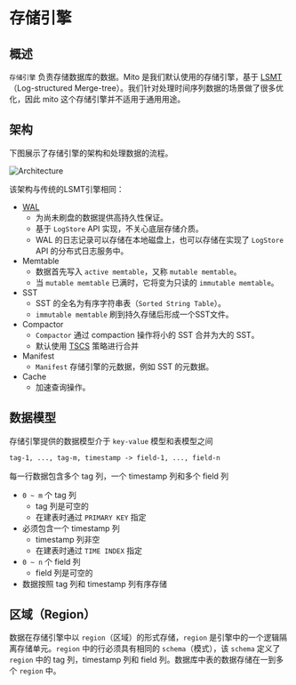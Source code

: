 # 存储引擎

## 概述

`存储引擎` 负责存储数据库的数据。Mito 是我们默认使用的存储引擎，基于 [LSMT][1]（Log-structured Merge-tree）。我们针对处理时间序列数据的场景做了很多优化，因此 mito 这个存储引擎并不适用于通用用途。

## 架构
下图展示了存储引擎的架构和处理数据的流程。

![Architecture](/storage-engine-arch.png)

该架构与传统的LSMT引擎相同：

- [WAL][2]
  - 为尚未刷盘的数据提供高持久性保证。
  - 基于 `LogStore` API 实现，不关心底层存储介质。
  - WAL 的日志记录可以存储在本地磁盘上，也可以存储在实现了 `LogStore` API 的分布式日志服务中。
- Memtable
  - 数据首先写入 `active memtable`，又称 `mutable memtable`。
  - 当 `mutable memtable` 已满时，它将变为只读的 `immutable memtable`。
- SST
  - SST 的全名为有序字符串表（`Sorted String Table`）。
  - `immutable memtable` 刷到持久存储后形成一个SST文件。
- Compactor
  - `Compactor` 通过 compaction 操作将小的 SST 合并为大的 SST。
  - 默认使用 [TSCS][3] 策略进行合并
- Manifest
  - `Manifest` 存储引擎的元数据，例如 SST 的元数据。
- Cache
  - 加速查询操作。

[1]: https://en.wikipedia.org/wiki/Log-structured_merge-tree
[2]: https://en.wikipedia.org/wiki/Write-ahead_logging
[3]: https://cassandra.apache.org/doc/latest/cassandra/operating/compaction/twcs.html

## 数据模型

存储引擎提供的数据模型介于 `key-value` 模型和表模型之间

```txt
tag-1, ..., tag-m, timestamp -> field-1, ..., field-n
```

每一行数据包含多个 tag 列，一个 timestamp 列和多个 field 列
- `0 ~ m` 个 tag 列
  - tag 列是可空的
  - 在建表时通过 `PRIMARY KEY` 指定
- 必须包含一个 timestamp 列
  - timestamp 列非空
  - 在建表时通过 `TIME INDEX` 指定
- `0 ~ n` 个 field 列
  - field 列是可空的
- 数据按照 tag 列和 timestamp 列有序存储

## 区域（Region）

数据在存储引擎中以 `region`（区域）的形式存储，`region` 是引擎中的一个逻辑隔离存储单元。`region` 中的行必须具有相同的 `schema`（模式），该 `schema` 定义了 `region` 中的 tag 列，timestamp 列和 field 列。数据库中表的数据存储在一到多个 `region` 中。
